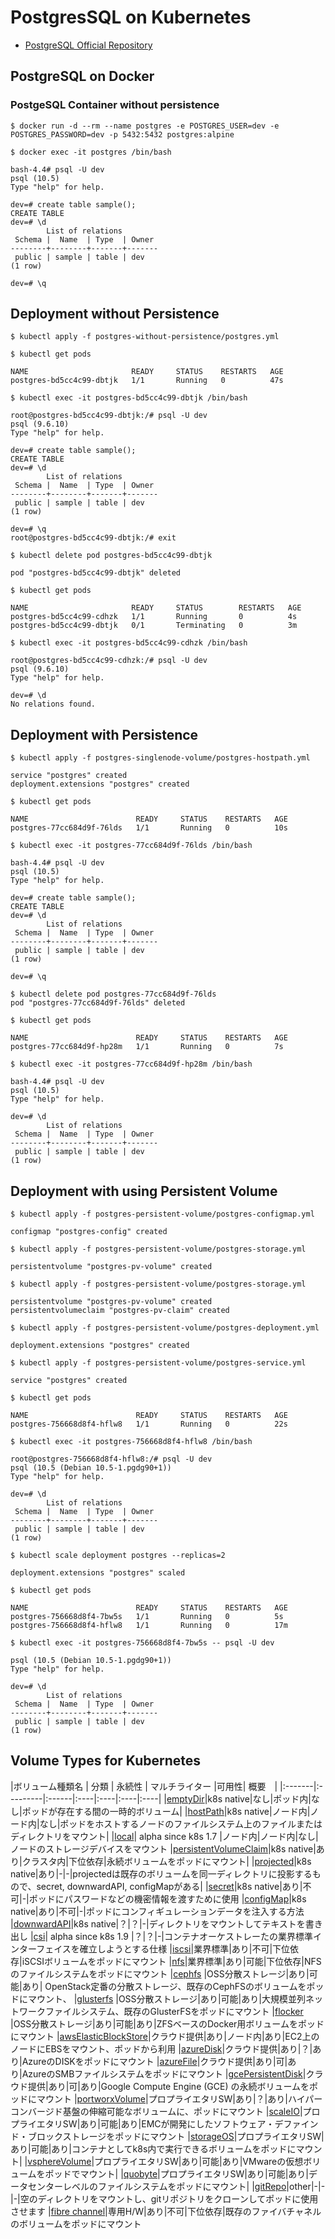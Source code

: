 # PostgresSQL on Kubernetes

- [PostgreSQL Official Repository](https://hub.docker.com/_/postgres/)

## PostgreSQL on Docker
### PostgeSQL Container without persistence
```
$ docker run -d --rm --name postgres -e POSTGRES_USER=dev -e POSTGRES_PASSWORD=dev -p 5432:5432 postgres:alpine
```

```
$ docker exec -it postgres /bin/bash

bash-4.4# psql -U dev
psql (10.5)
Type "help" for help.

dev=# create table sample();
CREATE TABLE
dev=# \d
        List of relations
 Schema |  Name  | Type  | Owner
--------+--------+-------+-------
 public | sample | table | dev
(1 row)

dev=# \q
```

## Deployment without Persistence
```
$ kubectl apply -f postgres-without-persistence/postgres.yml
```

```
$ kubectl get pods

NAME                       READY     STATUS    RESTARTS   AGE
postgres-bd5cc4c99-dbtjk   1/1       Running   0          47s
```

```
$ kubectl exec -it postgres-bd5cc4c99-dbtjk /bin/bash
```

```
root@postgres-bd5cc4c99-dbtjk:/# psql -U dev
psql (9.6.10)
Type "help" for help.

dev=# create table sample();
CREATE TABLE
dev=# \d
        List of relations
 Schema |  Name  | Type  | Owner
--------+--------+-------+-------
 public | sample | table | dev
(1 row)

dev=# \q
root@postgres-bd5cc4c99-dbtjk:/# exit
```

```
$ kubectl delete pod postgres-bd5cc4c99-dbtjk

pod "postgres-bd5cc4c99-dbtjk" deleted
```

```
$ kubectl get pods

NAME                       READY     STATUS        RESTARTS   AGE
postgres-bd5cc4c99-cdhzk   1/1       Running       0          4s
postgres-bd5cc4c99-dbtjk   0/1       Terminating   0          3m
```

```
$ kubectl exec -it postgres-bd5cc4c99-cdhzk /bin/bash
```

```
root@postgres-bd5cc4c99-cdhzk:/# psql -U dev
psql (9.6.10)
Type "help" for help.

dev=# \d
No relations found.
```

## Deployment with Persistence

```
$ kubectl apply -f postgres-singlenode-volume/postgres-hostpath.yml

service "postgres" created
deployment.extensions "postgres" created
```

```
$ kubectl get pods

NAME                        READY     STATUS    RESTARTS   AGE
postgres-77cc684d9f-76lds   1/1       Running   0          10s
```

```
$ kubectl exec -it postgres-77cc684d9f-76lds /bin/bash
```

```
bash-4.4# psql -U dev
psql (10.5)
Type "help" for help.

dev=# create table sample();
CREATE TABLE
dev=# \d
        List of relations
 Schema |  Name  | Type  | Owner
--------+--------+-------+-------
 public | sample | table | dev
(1 row)

dev=# \q
```

```
$ kubectl delete pod postgres-77cc684d9f-76lds
pod "postgres-77cc684d9f-76lds" deleted
```

```
$ kubectl get pods

NAME                        READY     STATUS    RESTARTS   AGE
postgres-77cc684d9f-hp28m   1/1       Running   0          7s
```

```
$ kubectl exec -it postgres-77cc684d9f-hp28m /bin/bash
```

```
bash-4.4# psql -U dev
psql (10.5)
Type "help" for help.

dev=# \d
        List of relations
 Schema |  Name  | Type  | Owner
--------+--------+-------+-------
 public | sample | table | dev
(1 row)
```

## Deployment with using Persistent Volume

```
$ kubectl apply -f postgres-persistent-volume/postgres-configmap.yml

configmap "postgres-config" created
```

```
$ kubectl apply -f postgres-persistent-volume/postgres-storage.yml

persistentvolume "postgres-pv-volume" created
```

```
$ kubectl apply -f postgres-persistent-volume/postgres-storage.yml

persistentvolume "postgres-pv-volume" created
persistentvolumeclaim "postgres-pv-claim" created
```

```
$ kubectl apply -f postgres-persistent-volume/postgres-deployment.yml

deployment.extensions "postgres" created
```

```
$ kubectl apply -f postgres-persistent-volume/postgres-service.yml

service "postgres" created
```

```
$ kubectl get pods

NAME                        READY     STATUS    RESTARTS   AGE
postgres-756668d8f4-hflw8   1/1       Running   0          22s
```

```
$ kubectl exec -it postgres-756668d8f4-hflw8 /bin/bash
```

```
root@postgres-756668d8f4-hflw8:/# psql -U dev
psql (10.5 (Debian 10.5-1.pgdg90+1))
Type "help" for help.

dev=# \d
        List of relations
 Schema |  Name  | Type  | Owner
--------+--------+-------+-------
 public | sample | table | dev
(1 row)
```

```
$ kubectl scale deployment postgres --replicas=2

deployment.extensions "postgres" scaled
```

```
$ kubectl get pods

NAME                        READY     STATUS    RESTARTS   AGE
postgres-756668d8f4-7bw5s   1/1       Running   0          5s
postgres-756668d8f4-hflw8   1/1       Running   0          17m
```

```
$ kubectl exec -it postgres-756668d8f4-7bw5s -- psql -U dev

psql (10.5 (Debian 10.5-1.pgdg90+1))
Type "help" for help.

dev=# \d
        List of relations
 Schema |  Name  | Type  | Owner
--------+--------+-------+-------
 public | sample | table | dev
(1 row)
```

## Volume Types for Kubernetes

|ボリューム種類名 | 分類      | 永続性 | マルチライター |可用性| 概要　|
|:-------|:---------|:------|:----|:----|:----|:----|
|[emptyDir](https://kubernetes.io/docs/concepts/storage/volumes/#emptydir)|k8s native|なし|ポッド内|なし|ポッドが存在する間の一時的ボリューム| 
|[hostPath](https://kubernetes.io/docs/concepts/storage/volumes/#hostPath)|k8s native|ノード内|ノード内|なし|ポッドをホストするノードのファイルシステム上のファイルまたはディレクトリをマウント|
|[local](https://kubernetes.io/docs/concepts/storage/volumes/#local)| alpha since k8s 1.7 |ノード内|ノード内|なし|ノードのストレージデバイスをマウント
|[persistentVolumeClaim](https://kubernetes.io/docs/concepts/storage/volumes/#persistentvolumeclaim)|k8s native|あり|クラスタ内|下位依存|永続ボリュームをポッドにマウント|
|[projected](https://kubernetes.io/docs/concepts/storage/volumes/#projected)|k8s native|あり|-|-|projectedは既存のボリュームを同一ディレクトリに投影するもので、secret, downwardAPI, configMapがある|
|[secret](https://kubernetes.io/docs/concepts/storage/volumes/#secret)|k8s native|あり|不可|-|ポッドにパスワードなどの機密情報を渡すために使用
|[configMap](https://kubernetes.io/docs/concepts/storage/volumes/#configmap)|k8s native|あり|不可|-|ポッドにコンフィギュレーションデータを注入する方法
|[downwardAPI](https://kubernetes.io/docs/concepts/storage/volumes/#downwardapi)|k8s native|？|？|-|ディレクトリをマウントしてテキストを書き出し
|[csi](https://kubernetes.io/docs/concepts/storage/volumes/#csi)| alpha since k8s 1.9  |？|？|-|コンテナオーケストレーたの業界標準インターフェイスを確立しようとする仕様
|[iscsi](https://kubernetes.io/docs/concepts/storage/volumes/#iscsi)|業界標準|あり|不可|下位依存|iSCSIボリュームをポッドにマウント
|[nfs](https://kubernetes.io/docs/concepts/storage/volumes/#nfs)|業界標準|あり|可能|下位依存|NFSのファイルシステムをポッドにマウント
|[cephfs](https://kubernetes.io/docs/concepts/storage/volumes/#cephfs) |OSS分散ストレージ|あり|可能|あり| OpenStack定番の分散ストレージ、既存のCephFSのボリュームをポッドにマウント、
|[glusterfs](https://kubernetes.io/docs/concepts/storage/volumes/#glusterfs) |OSS分散ストレージ|あり|可能|あり|大規模並列ネットワークファイルシステム、既存のGlusterFSをポッドにマウント
|[flocker](https://kubernetes.io/docs/concepts/storage/volumes/#flocker) |OSS分散ストレージ|あり|可能|あり|ZFSベースのDocker用ボリュームをポッドにマウント
|[awsElasticBlockStore](https://kubernetes.io/docs/concepts/storage/volumes/#awselasticblockstore)|クラウド提供|あり|ノード内|あり|EC2上のノードにEBSをマウント、ポッドから利用
|[azureDisk](https://kubernetes.io/docs/concepts/storage/volumes/#azuredisk)|クラウド提供|あり|？|あり|AzureのDISKをポッドにマウント
|[azureFile](https://kubernetes.io/docs/concepts/storage/volumes/#azurefile)|クラウド提供|あり|可|あり|AzureのSMBファイルシステムをポッドにマウント
|[gcePersistentDisk](https://kubernetes.io/docs/concepts/storage/volumes/#gcepersistentdisk)|クラウド提供|あり|可|あり|Google Compute Engine (GCE) の永続ボリュームをポッドにマウント
|[portworxVolume](https://kubernetes.io/docs/concepts/storage/volumes/#portworxvolume)|プロプライエタリSW|あり|？|あり|ハイパーコンバージド基盤の伸縮可能なボリュームに、ポッドにマウント
|[scaleIO](https://kubernetes.io/docs/concepts/storage/volumes/#scaleio)|プロプライエタリSW|あり|可能|あり|EMCが開発にしたソフトウェア・デファインド・ブロックストレージをポッドにマウント
|[storageOS](https://kubernetes.io/docs/concepts/storage/volumes/#storageos)|プロプライエタリSW|あり|可能|あり|コンテナとしてk8s内で実行できるボリュームをポッドにマウント|
|[vsphereVolume](https://kubernetes.io/docs/concepts/storage/volumes/#storageos)|プロプライエタリSW|あり|可能|あり|VMwareの仮想ボリュームをポッドでマウント|
|[quobyte](https://kubernetes.io/docs/concepts/storage/volumes/#quobyte)|プロプライエタリSW|あり|可能|あり|データセンターレベルのファイルシステムをポッドにマウント|
|[gitRepo](https://kubernetes.io/docs/concepts/storage/volumes/#gitrepo)|other|-|-|-|空のディレクトリをマウントし、gitリポジトリをクローンしてポッドに使用させます
|[fibre channel](https://kubernetes.io/docs/concepts/storage/volumes/#fc-fibre-channel)|専用H/W|あり|不可|下位依存|既存のファイバチャネルのボリュームをポッドにマウント
